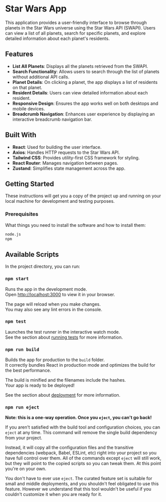 # Star Wars App

This application provides a user-friendly interface to browse through planets in the Star Wars universe using the Star Wars API (SWAPI). Users can view a list of all planets, search for specific planets, and explore detailed information about each planet's residents.

## Features

- **List All Planets**: Displays all the planets retrieved from the SWAPI.
- **Search Functionality**: Allows users to search through the list of planets without additional API calls.
- **Planet Details**: On clicking a planet, the app displays a list of residents on that planet.
- **Resident Details**: Users can view detailed information about each resident.
- **Responsive Design**: Ensures the app works well on both desktops and mobile devices.
- **Breadcrumb Navigation**: Enhances user experience by displaying an interactive breadcrumb navigation bar.

## Built With

- **React**: Used for building the user interface.
- **Axios**: Handles HTTP requests to the Star Wars API.
- **Tailwind CSS**: Provides utility-first CSS framework for styling.
- **React Router**: Manages navigation between pages.
- **Zustand**: Simplifies state management across the app.

## Getting Started

These instructions will get you a copy of the project up and running on your local machine for development and testing purposes.

### Prerequisites

What things you need to install the software and how to install them:

```bash
node.js
npm
```

## Available Scripts

In the project directory, you can run:

### `npm start`

Runs the app in the development mode.\
Open [http://localhost:3000](http://localhost:3000) to view it in your browser.

The page will reload when you make changes.\
You may also see any lint errors in the console.

### `npm test`

Launches the test runner in the interactive watch mode.\
See the section about [running tests](https://facebook.github.io/create-react-app/docs/running-tests) for more information.

### `npm run build`

Builds the app for production to the `build` folder.\
It correctly bundles React in production mode and optimizes the build for the best performance.

The build is minified and the filenames include the hashes.\
Your app is ready to be deployed!

See the section about [deployment](https://facebook.github.io/create-react-app/docs/deployment) for more information.

### `npm run eject`

**Note: this is a one-way operation. Once you `eject`, you can't go back!**

If you aren't satisfied with the build tool and configuration choices, you can `eject` at any time. This command will remove the single build dependency from your project.

Instead, it will copy all the configuration files and the transitive dependencies (webpack, Babel, ESLint, etc) right into your project so you have full control over them. All of the commands except `eject` will still work, but they will point to the copied scripts so you can tweak them. At this point you're on your own.

You don't have to ever use `eject`. The curated feature set is suitable for small and middle deployments, and you shouldn't feel obligated to use this feature. However we understand that this tool wouldn't be useful if you couldn't customize it when you are ready for it.

